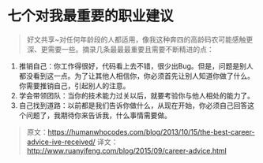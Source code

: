 # 七个对我最重要的职业建议
> 好文共享~对任何年龄段的人都适用，像我这种奔四的高龄码农可能感触更深、更需要一些。摘录几条最最最重要且需要不断精进的点：
1. 推销自己：你工作得很好，代码看上去不错，很少出Bug。但是，问题是别人都没看到这一点。为了让其他人相信你，你必须首先让别人知道你做了什么。你需要推销自己，引起别人的注意。
2. 学会带领团队：当你的技术能力过关以后，就要考验你与他人相处的能力了。
3. 自己找到道路：以前都是我们告诉你做什么，从现在开始，你必须自己回答这个问题了，我期待你来告诉我，什么事情需要做。

> 原文：https://humanwhocodes.com/blog/2013/10/15/the-best-career-advice-ive-received/
> 译文：http://www.ruanyifeng.com/blog/2015/09/career-advice.html

